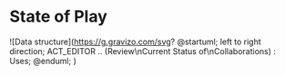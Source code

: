 # State of Play

![Data structure](https://g.gravizo.com/svg?
@startuml;
left to right direction;
ACT_EDITOR .. (Review\nCurrent Status of\nCollaborations) : Uses;
@enduml;
)
